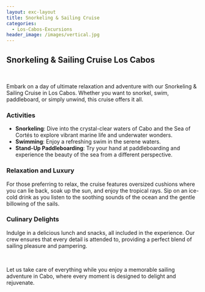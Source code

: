 ```yaml
---
layout: exc-layout
title: Snorkeling & Sailing Cruise
categories:
  - Los-Cabos-Excursions
header_image: /images/vertical.jpg
---
```

## Snorkeling & Sailing Cruise Los Cabos

&nbsp;

Embark on a day of ultimate relaxation and adventure with our Snorkeling & Sailing Cruise in Los Cabos. Whether you want to snorkel, swim, paddleboard, or simply unwind, this cruise offers it all.

### Activities

- **Snorkeling**: Dive into the crystal-clear waters of Cabo and the Sea of Cortés to explore vibrant marine life and underwater wonders.
- **Swimming**: Enjoy a refreshing swim in the serene waters.
- **Stand-Up Paddleboarding**: Try your hand at paddleboarding and experience the beauty of the sea from a different perspective.

### Relaxation and Luxury

For those preferring to relax, the cruise features oversized cushions where you can lie back, soak up the sun, and enjoy the tropical rays. Sip on an ice-cold drink as you listen to the soothing sounds of the ocean and the gentle billowing of the sails.

### Culinary Delights

Indulge in a delicious lunch and snacks, all included in the experience. Our crew ensures that every detail is attended to, providing a perfect blend of sailing pleasure and pampering.

&nbsp;

Let us take care of everything while you enjoy a memorable sailing adventure in Cabo, where every moment is designed to delight and rejuvenate.
